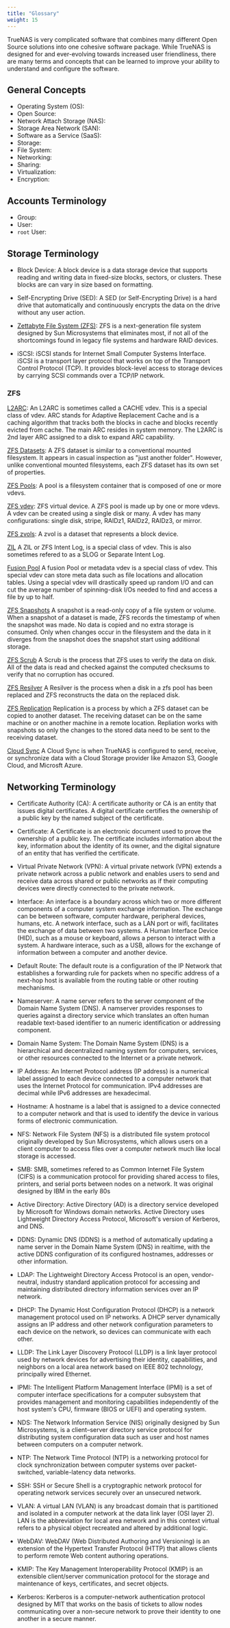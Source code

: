 ```yaml
---
title: "Glossary"
weight: 15
---
```


TrueNAS is very complicated software that combines many different Open Source solutions into one cohesive software package.
While TrueNAS is designed for and ever-evolving towards increased user friendliness, there are many terms and concepts that can be learned to improve your ability to understand and configure the software.

## General Concepts

* Operating System (OS):
* Open Source:
* Network Attach Storage (NAS):
* Storage Area Network (SAN):
* Software as a Service (SaaS):
* Storage:
* File System:
* Networking:
* Sharing:
* Virtualization:
* Encryption:

## Accounts Terminology

* Group:
* User:
* `root` User:

## Storage Terminology

* Block Device: A block device is a data storage device that supports reading and  writing data in fixed-size blocks, sectors, or clusters. These blocks are can vary in size based on formatting.

* Self-Encrypting Drive (SED): A SED (or Self-Encrypting Drive) is a hard drive that automatically and continuously encrypts the data on the drive without any user action.

* [Zettabyte File System (ZFS)](/hub/additional-topics/reference/zfs-references/): ZFS is a next-generation file system designed by Sun Microsystems that eliminates most, if not all of the shortcomings found in legacy file systems and hardware RAID devices.

* iSCSI: iSCSI stands for Internet Small Computer Systems Interface. iSCSI is a transport layer protocol that works on top of the Transport Control Protocol (TCP).  It provides block-level access to storage devices by carrying SCSI commands over a TCP/IP network.

### ZFS

[L2ARC](/hub/additional-topics/reference/l2arcreference/): An L2ARC is sometimes called a CACHE vdev. This is a special class of vdev. ARC stands for Adaptive Replacement Cache and is a caching algorithm that tracks both the blocks in cache and blocks recently evicted from cache. The main ARC resides in system memory. The L2ARC is 2nd layer ARC assigned to a disk to expand ARC capability.

[ZFS Datasets](/hub/initial-setup/storage/datasets/): A ZFS dataset is similar to a conventional mounted filesystem. It appears in casual inspection as "just another folder". However, unlike conventional mounted filesystems, each ZFS dataset has its own set of properties.

[ZFS Pools](/hub/initial-setup/storage/pools/): A pool is a filesystem container that is composed of one or more vdevs.

[ZFS vdev](/hub/additional-topics/reference/zfs-references/): ZFS virtual device. A ZFS pool is made up by one or more vdevs. A vdev can be created using a single disk or many. A vdev has many configurations: single disk, stripe, RAIDz1, RAIDz2, RAIDz3, or mirror.

[ZFS zvols](/hub/initial-setup/storage/zvols/): A zvol is a dataset that represents a block device.


[ZIL](http://www.freenas.org/blog/zfs-zil-and-slog-demystified/)
A ZIL or ZFS Intent Log, is a special class of vdev.  This is also sometimes refered to as a SLOG or Separate Intent Log.


[Fusion Pool](/hub/initial-setup/storage/fusion-pool/)
A fusion Pool or metadata vdev is a special class of vdev.  This special vdev can store meta data such as file locations and allocation tables. Using a special vdev will drastically speed up random I/O and can cut the average number of spinning-disk I/Os needed to find and access a file by up to half.


[ZFS Snapshots](/hub/initial-setup/storage/zfs-snapshots/)
A snapshot is a read-only copy of a file system or volume.
When a snapshot of a dataset is made, ZFS records the timestamp of when the snapshot was made. No data is copied and no extra storage is consumed.  Only when changes occur in the filesystem and the data in it diverges from the snapshot does the snapshot start using additional storage. 


[ZFS Scrub](/hub/tasks/scheduled/scrub/)
A Scrub is the process that ZFS uses to verify the data on disk.  All of the data is read and checked against the computed checksums to verify that no corruption has occured.


[ZFS Resilver](/hub/tasks/scheduled/resilver/)
A Resilver is the process when a disk in a zfs pool has been replaced and ZFS reconstructs the data on the replaced disk.


[ZFS Replication](/hub/tasks/scheduled/replication/)
Replication is a process by which a ZFS dataset can be copied to another dataset.  The receiving dataset can be on the same machine or on another machine in a remote location.
Repliation works with snapshots so only the changes to the stored data need to be sent to the receiving dataset.


[Cloud Sync](h/hub/tasks/scheduled/cloudsync/)
A Cloud Sync is when TrueNAS is configured to send, receive, or synchronize data with a Cloud Storage provider like Amazon S3, Google Cloud, and Microsft Azure.

## Networking Terminology

* Certificate Authority (CA): A certificate authority or CA is an entity that issues digital certificates. A digital certificate certifies the ownership of a public key by the named subject of the certificate.

* Certificate: A Certificate is an electronic document used to prove the ownership of a public key. The certificate includes information about the key, information about the identity of its owner, and the digital signature of an entity that has verified the certificate.

* Virtual Private Network (VPN): A virtual private network (VPN) extends a private network across a public network and enables users to send and receive data across shared or public networks as if their computing devices were directly connected to the private network.

* Interface: An interface is a boundary across which two or more different components of a computer system exchange information. The exchange can be between software, computer hardware, peripheral devices, humans, etc.  A network interface, such as a LAN port or wifi, facilitates the exchange of data between two systems.  A Human Interface Device (HID), such as a mouse or keyboard, allows a person to interact with a system.  A hardware interace, such as a USB, allows for the exchange of information between a computer and another device.

* Default Route:  The default route is a configuration of the IP Network that establishes a forwarding rule for packets when no specific address of a next-hop host is available from the routing table or other routing mechanisms.

* Nameserver: A name server refers to the server component of the Domain Name System (DNS). A namserver provides responses to queries against a directory service which translates an often human readable text-based identifier to an numeric identification or addressing component.

* Domain Name System: The Domain Name System (DNS) is a hierarchical and decentralized naming system for computers, services, or other resources connected to the Internet or a private network. 

* IP Address: An Internet Protocol address (IP address) is a numerical label assigned to each device connected to a computer network that uses the Internet Protocol for communication. IPv4 addresses are decimal while IPv6 addresses are hexadecimal.

* Hostname:  A hostname is a label that is assigned to a device connected to a computer network and that is used to identify the device in various forms of electronic communication. 

* NFS: Network File System (NFS) is a distributed file system protocol originally developed by Sun Microsystems, which allows users on a client computer to access files over a computer network much like local storage is accessed.

* SMB:  SMB, sometimes refered to as Common Internet File System (CIFS) is a communication protocol for providing shared access to files, printers, and serial ports between nodes on a network.  It was original designed by IBM in the early 80s

* Active Directory: Active Directory (AD) is a directory service developed by Microsoft for Windows domain networks. Active Directory uses Lightweight Directory Access Protocol, Microsoft's version of Kerberos, and DNS.

* DDNS: Dynamic DNS (DDNS) is a method of automatically updating a name server in the Domain Name System (DNS) in realtime, with the active DDNS configuration of its configured hostnames, addresses or other information.

* LDAP: The Lightweight Directory Access Protocol is an open, vendor-neutral, industry standard application protocol for accessing and maintaining distributed directory information services over an IP network.

* DHCP: The Dynamic Host Configuration Protocol (DHCP) is a network management protocol used on IP networks. A DHCP server dynamically assigns an IP address and other network configuration parameters to each device on the network, so devices can communicate with each other.

* LLDP: The Link Layer Discovery Protocol (LLDP) is a link layer protocol used by network devices for advertising their identity, capabilities, and neighbors on a local area network based on IEEE 802 technology, principally wired Ethernet.

* IPMI: The Intelligent Platform Management Interface (IPMI) is a set of computer interface specifications for a computer subsystem that provides management and monitoring capabilities independently of the host system's CPU, firmware (BIOS or UEFI) and operating system.

* NDS: The Network Information Service (NIS) originally designed by Sun Microsystems, is a client–server directory service protocol for distributing system configuration data such as user and host names between computers on a computer network.

* NTP: The Network Time Protocol (NTP) is a networking protocol for clock synchronization between computer systems over packet-switched, variable-latency data networks.

* SSH: SSH or Secure Shell is a cryptographic network protocol for operating network services securely over an unsecured network. 

* VLAN: A virtual LAN (VLAN) is any broadcast domain that is partitioned and isolated in a computer network at the data link layer (OSI layer 2). LAN is the abbreviation for local area network and in this context virtual refers to a physical object recreated and altered by additional logic. 

* WebDAV: WebDAV (Web Distributed Authoring and Versioning) is an extension of the Hypertext Transfer Protocol (HTTP) that allows clients to perform remote Web content authoring operations. 

* KMIP: The Key Management Interoperability Protocol (KMIP) is an extensible client/server communication protocol for the storage and maintenance of keys, certificates, and secret objects.

* Kerberos: Kerberos is a computer-network authentication protocol designed by MIT that works on the basis of tickets to allow nodes communicating over a non-secure network to prove their identity to one another in a secure manner. 















